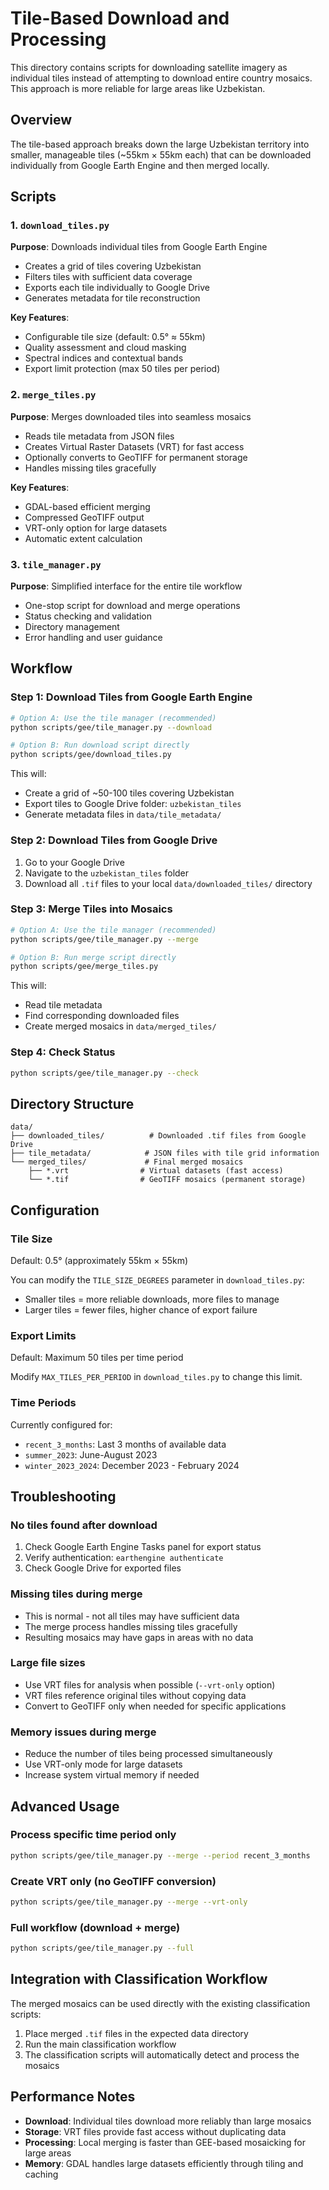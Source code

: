 # Tile-Based Download and Processing

This directory contains scripts for downloading satellite imagery as individual tiles instead of attempting to download entire country mosaics. This approach is more reliable for large areas like Uzbekistan.

## Overview

The tile-based approach breaks down the large Uzbekistan territory into smaller, manageable tiles (~55km × 55km each) that can be downloaded individually from Google Earth Engine and then merged locally.

## Scripts

### 1. `download_tiles.py`
**Purpose**: Downloads individual tiles from Google Earth Engine
- Creates a grid of tiles covering Uzbekistan
- Filters tiles with sufficient data coverage
- Exports each tile individually to Google Drive
- Generates metadata for tile reconstruction

**Key Features**:
- Configurable tile size (default: 0.5° ≈ 55km)
- Quality assessment and cloud masking
- Spectral indices and contextual bands
- Export limit protection (max 50 tiles per period)

### 2. `merge_tiles.py`
**Purpose**: Merges downloaded tiles into seamless mosaics
- Reads tile metadata from JSON files
- Creates Virtual Raster Datasets (VRT) for fast access
- Optionally converts to GeoTIFF for permanent storage
- Handles missing tiles gracefully

**Key Features**:
- GDAL-based efficient merging
- Compressed GeoTIFF output
- VRT-only option for large datasets
- Automatic extent calculation

### 3. `tile_manager.py`
**Purpose**: Simplified interface for the entire tile workflow
- One-stop script for download and merge operations
- Status checking and validation
- Directory management
- Error handling and user guidance

## Workflow

### Step 1: Download Tiles from Google Earth Engine

```bash
# Option A: Use the tile manager (recommended)
python scripts/gee/tile_manager.py --download

# Option B: Run download script directly
python scripts/gee/download_tiles.py
```

This will:
- Create a grid of ~50-100 tiles covering Uzbekistan
- Export tiles to Google Drive folder: `uzbekistan_tiles`
- Generate metadata files in `data/tile_metadata/`

### Step 2: Download Tiles from Google Drive

1. Go to your Google Drive
2. Navigate to the `uzbekistan_tiles` folder
3. Download all `.tif` files to your local `data/downloaded_tiles/` directory

### Step 3: Merge Tiles into Mosaics

```bash
# Option A: Use the tile manager (recommended)
python scripts/gee/tile_manager.py --merge

# Option B: Run merge script directly
python scripts/gee/merge_tiles.py
```

This will:
- Read tile metadata
- Find corresponding downloaded files
- Create merged mosaics in `data/merged_tiles/`

### Step 4: Check Status

```bash
python scripts/gee/tile_manager.py --check
```

## Directory Structure

```
data/
├── downloaded_tiles/          # Downloaded .tif files from Google Drive
├── tile_metadata/            # JSON files with tile grid information
└── merged_tiles/             # Final merged mosaics
    ├── *.vrt                # Virtual datasets (fast access)
    └── *.tif                # GeoTIFF mosaics (permanent storage)
```

## Configuration

### Tile Size
Default: 0.5° (approximately 55km × 55km)

You can modify the `TILE_SIZE_DEGREES` parameter in `download_tiles.py`:
- Smaller tiles = more reliable downloads, more files to manage
- Larger tiles = fewer files, higher chance of export failure

### Export Limits
Default: Maximum 50 tiles per time period

Modify `MAX_TILES_PER_PERIOD` in `download_tiles.py` to change this limit.

### Time Periods
Currently configured for:
- `recent_3_months`: Last 3 months of available data
- `summer_2023`: June-August 2023
- `winter_2023_2024`: December 2023 - February 2024

## Troubleshooting

### No tiles found after download
1. Check Google Earth Engine Tasks panel for export status
2. Verify authentication: `earthengine authenticate`
3. Check Google Drive for exported files

### Missing tiles during merge
- This is normal - not all tiles may have sufficient data
- The merge process handles missing tiles gracefully
- Resulting mosaics may have gaps in areas with no data

### Large file sizes
- Use VRT files for analysis when possible (`--vrt-only` option)
- VRT files reference original tiles without copying data
- Convert to GeoTIFF only when needed for specific applications

### Memory issues during merge
- Reduce the number of tiles being processed simultaneously
- Use VRT-only mode for large datasets
- Increase system virtual memory if needed

## Advanced Usage

### Process specific time period only
```bash
python scripts/gee/tile_manager.py --merge --period recent_3_months
```

### Create VRT only (no GeoTIFF conversion)
```bash
python scripts/gee/tile_manager.py --merge --vrt-only
```

### Full workflow (download + merge)
```bash
python scripts/gee/tile_manager.py --full
```

## Integration with Classification Workflow

The merged mosaics can be used directly with the existing classification scripts:

1. Place merged `.tif` files in the expected data directory
2. Run the main classification workflow
3. The classification scripts will automatically detect and process the mosaics

## Performance Notes

- **Download**: Individual tiles download more reliably than large mosaics
- **Storage**: VRT files provide fast access without duplicating data
- **Processing**: Local merging is faster than GEE-based mosaicking for large areas
- **Memory**: GDAL handles large datasets efficiently through tiling and caching
